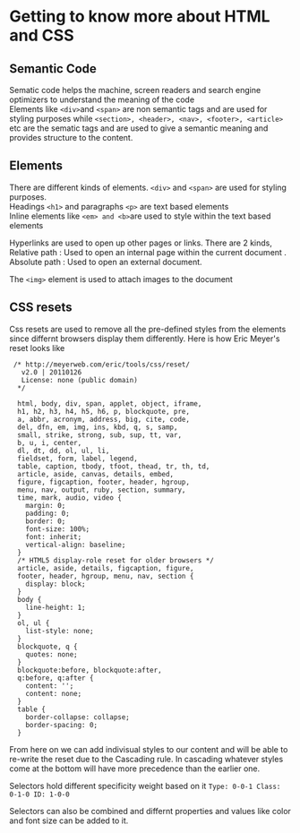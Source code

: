# Getting to know more about HTML and CSS
## Semantic Code
Sematic code helps the machine, screen readers and search engine optimizers to understand the meaning of the code  
Elements like `<div>`and `<span>` are non semantic tags and are used for styling purposes while `<section>, <header>, <nav>, <footer>, <article>` etc are the sematic tags and are used to give a semantic meaning and provides structure to the content.

## Elements
There are different kinds of elements. `<div>` and `<span>` are used for styling purposes.  
Headings `<h1>` and paragraphs `<p>` are text based elements  
Inline elements like `<em> and <b>`are used to style within the text based elements

Hyperlinks are used to open up other pages or links. There are 2 kinds,  
 Relative path : Used to open an internal page within the current document  .
  Absolute path : Used to open an external document.

The `<img>` element is used to attach images to the document

## CSS resets
Css resets are used to remove all the pre-defined styles from the elements since differnt browsers display them differently. Here is how Eric Meyer's reset looks like
```
 /* http://meyerweb.com/eric/tools/css/reset/
   v2.0 | 20110126
   License: none (public domain)
  */

  html, body, div, span, applet, object, iframe,
  h1, h2, h3, h4, h5, h6, p, blockquote, pre,
  a, abbr, acronym, address, big, cite, code,
  del, dfn, em, img, ins, kbd, q, s, samp,
  small, strike, strong, sub, sup, tt, var,
  b, u, i, center,
  dl, dt, dd, ol, ul, li,
  fieldset, form, label, legend,
  table, caption, tbody, tfoot, thead, tr, th, td,
  article, aside, canvas, details, embed,
  figure, figcaption, footer, header, hgroup,
  menu, nav, output, ruby, section, summary,
  time, mark, audio, video {
    margin: 0;
    padding: 0;
    border: 0;
    font-size: 100%;
    font: inherit;
    vertical-align: baseline;
  }
  /* HTML5 display-role reset for older browsers */
  article, aside, details, figcaption, figure,
  footer, header, hgroup, menu, nav, section {
    display: block;
  }
  body {
    line-height: 1;
  }
  ol, ul {
    list-style: none;
  }
  blockquote, q {
    quotes: none;
  }
  blockquote:before, blockquote:after,
  q:before, q:after {
    content: '';
    content: none;
  }
  table {
    border-collapse: collapse;
    border-spacing: 0;
  }
  ```
  From here on we can add indivisual styles to our content and will be able to re-write the reset due to the Cascading rule. In cascading whatever styles come at the bottom will have more precedence than the earlier one.

  Selectors hold different specificity weight based on it 
  `Type: 0-0-1
  Class: 0-1-0
  ID: 1-0-0`  

  Selectors can also be combined and differnt properties and values like color and font size can be added to it.

